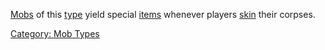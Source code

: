 [Mobs](:Category:_Mobs "wikilink") of this
[type](:Category:_Mob_Types "wikilink") yield special
[items](:Category:_Skin_Items "wikilink") whenever players
[skin](Skin_Corpse "wikilink") their corpses.

[Category: Mob Types](Category:_Mob_Types "wikilink")
